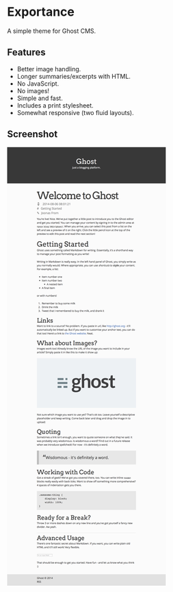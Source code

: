 # Exportance

A simple theme for Ghost CMS.

## Features
* Better image handling.
* Longer summaries/excerpts with HTML.
* No JavaScript.
* No images!
* Simple and fast.
* Includes a print stylesheet.
* Somewhat responsive (two fluid layouts).

## Screenshot

![Exportance](assets/images/screenshot.png)
